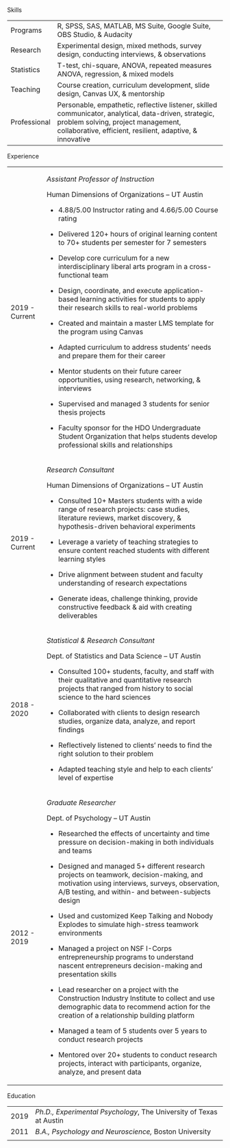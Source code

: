 Skills

|              |                                                                                                                                                                                                         |
| ------------ | ------------------------------------------------------------------------------------------------------------------------------------------------------------------------------------------------------- |
| Programs     | R, SPSS, SAS, MATLAB, MS Suite, Google Suite, OBS Studio, & Audacity                                                                                                                                    |
| Research     | Experimental design, mixed methods, survey design, conducting interviews, & observations                                                                                                                |
| Statistics   | T-test, chi-square, ANOVA, repeated measures ANOVA, regression, & mixed models                                                                                                                          |
| Teaching     | Course creation, curriculum development, slide design, Canvas UX, & mentorship                                                                                                                          |
| Professional | Personable, empathetic, reflective listener, skilled communicator, analytical, data-driven, strategic, problem solving, project management, collaborative, efficient, resilient, adaptive, & innovative |

Experience

<table>
<tbody>
<tr class="odd">
<td>2019 - Current</td>
<td><p><em>Assistant Professor of Instruction</em></p>
<p>Human Dimensions of Organizations – UT Austin</p>
<ul>
<li><p>4.88/5.00 Instructor rating and 4.66/5.00 Course rating</p></li>
<li><p>Delivered 120+ hours of original learning content to 70+ students per semester for 7 semesters</p></li>
<li><p>Develop core curriculum for a new interdisciplinary liberal arts program in a cross-functional team</p></li>
<li><p>Design, coordinate, and execute application-based learning activities for students to apply their research skills to real-world problems</p></li>
<li><p>Created and maintain a master LMS template for the program using Canvas</p></li>
<li><p>Adapted curriculum to address students’ needs and prepare them for their career</p></li>
<li><p>Mentor students on their future career opportunities, using research, networking, &amp; interviews</p></li>
<li><p>Supervised and managed 3 students for senior thesis projects</p></li>
<li><p>Faculty sponsor for the HDO Undergraduate Student Organization that helps students develop professional skills and relationships</p></li>
</ul></td>
</tr>
<tr class="even">
<td>2019 - Current</td>
<td><p><em>Research Consultant</em></p>
<p>Human Dimensions of Organizations – UT Austin</p>
<ul>
<li><p>Consulted 10+ Masters students with a wide range of research projects: case studies, literature reviews, market discovery, &amp; hypothesis-driven behavioral experiments</p></li>
<li><p>Leverage a variety of teaching strategies to ensure content reached students with different learning styles</p></li>
<li><p>Drive alignment between student and faculty understanding of research expectations</p></li>
<li><p>Generate ideas, challenge thinking, provide constructive feedback &amp; aid with creating deliverables</p></li>
</ul></td>
</tr>
<tr class="odd">
<td>2018 - 2020</td>
<td><p><em>Statistical &amp; Research Consultant</em></p>
<p>Dept. of Statistics and Data Science – UT Austin</p>
<ul>
<li><p>Consulted 100+ students, faculty, and staff with their qualitative and quantitative research projects that ranged from history to social science to the hard sciences</p></li>
<li><p>Collaborated with clients to design research studies, organize data, analyze, and report findings</p></li>
<li><p>Reflectively listened to clients’ needs to find the right solution to their problem</p></li>
<li><p>Adapted teaching style and help to each clients’ level of expertise</p></li>
</ul></td>
</tr>
<tr class="even">
<td>2012 - 2019</td>
<td><p><em>Graduate Researcher</em></p>
<p>Dept. of Psychology – UT Austin</p>
<ul>
<li><p>Researched the effects of uncertainty and time pressure on decision-making in both individuals and teams</p></li>
<li><p>Designed and managed 5+ different research projects on teamwork, decision-making, and motivation using interviews, surveys, observation, A/B testing, and within- and between-subjects design</p></li>
<li><p>Used and customized Keep Talking and Nobody Explodes to simulate high-stress teamwork environments</p></li>
<li><p>Managed a project on NSF I-Corps entrepreneurship programs to understand nascent entrepreneurs decision-making and presentation skills</p></li>
<li><p>Lead researcher on a project with the Construction Industry Institute to collect and use demographic data to recommend action for the creation of a relationship building platform</p></li>
<li><p>Managed a team of 5 students over 5 years to conduct research projects</p></li>
<li><p>Mentored over 20+ students to conduct research projects, interact with participants, organize, analyze, and present data</p></li>
</ul></td>
</tr>
</tbody>
</table>

Education

|      |                                                                     |
| ---- | ------------------------------------------------------------------- |
| 2019 | *Ph.D., Experimental Psychology*, The University of Texas at Austin |
| 2011 | *B.A., Psychology and Neuroscience,* Boston University              |
|      |                                                                     |
